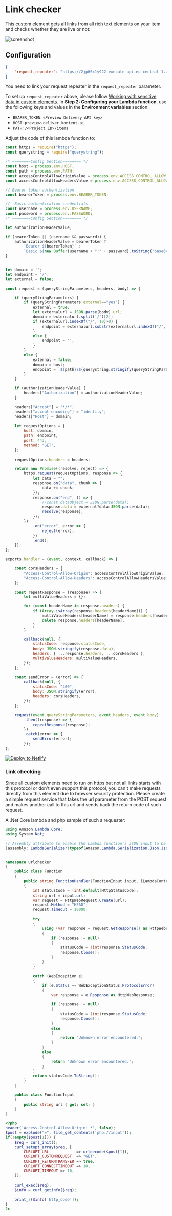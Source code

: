 # Link checker

This custom element gets all links from all rich text elements on your item and checks whether they are live or not:

![screenshot](http://amend.cz/link_checker.gif)

## Configuration

```json
{
    "request_repeater": "https://2jp66x1y922.execute-api.eu-central-1.amazonaws.com/default/requestRepeater"
}
```

You need to link your request repeater in the `request_repeater` parameter.

To set up `request_repeater` above, please follow [Working with sensitive data in custom elements](https://docs.kontent.ai/tutorials/develop-apps/integrate/working-with-sensitive-data-in-custom-elements).
In **Step 2: Configuring your Lambda function**, use the following keys and values in the **Environment variables** section:
  - `BEARER_TOKEN`: `<Preview Delivery API key>`
  - `HOST`: `preview-deliver.kontent.ai`
  - `PATH`: `/<Project ID>/items`
  
Adjust the code of this lambda function to:

```javascript
const https = require("https");
const querystring = require("querystring");

/* ========Config Section======== */
const host = process.env.HOST;
const path = process.env.PATH;
const accessControlAllowOriginValue = process.env.ACCESS_CONTROL_ALLOW_ORIGIN;
const accessControlAllowHeadersValue = process.env.ACCESS_CONTROL_ALLOW_HEADERS;

// Bearer token authentization
const bearerToken = process.env.BEARER_TOKEN;

//  Basic authentication credentials   
const username = process.env.USERNAME;
const password = process.env.PASSWORD;
/* ========Config Section======== */

let authorizationHeaderValue;

if (bearerToken || (username && password)) {
    authorizationHeaderValue = bearerToken ?
        `Bearer ${bearerToken}` :
        `Basic ${new Buffer(username + ":" + password).toString("base64")}`;
}


let domain = '';
let endpoint = '/';
let external = false;

const request = (queryStringParameters, headers, body) => {

    if (queryStringParameters) {
        if (queryStringParameters.external=="yes") {
            external = true;
            let externalurl = JSON.parse(body).url;
            domain = externalurl.split('/')[2];
            if (externalurl.indexOf("/", 10)>0) {
                endpoint = externalurl.substr(externalurl.indexOf("/", 10));
            }
            else {
                endpoint = '';
            }
        }
        else {
            external = false;
            domain = host;
            endpoint = `${path}?${querystring.stringify(queryStringParameters)}`;
        }
    }

    if (authorizationHeaderValue) {
        headers["Authorization"] = authorizationHeaderValue;
    }

    headers["Accept"] = "*/*";
    headers["accept-encoding"] = "identity";
    headers["Host"] = domain;    
    
    let requestOptions = {
        host: domain,
        path: endpoint,
        port: 443,
        method: "GET",
    };
    
    requestOptions.headers = headers;

    return new Promise((resolve, reject) => {
        https.request(requestOptions, response => {
            let data = "";
            response.on("data", chunk => {
                data += chunk;
            });
            response.on("end", () => {
                //const dataObject = JSON.parse(data);
                response.data = external?data:JSON.parse(data);
                resolve(response);
            });
        })
            .on("error", error => {
                reject(error);
            })
            .end();
    });
};

exports.handler = (event, context, callback) => {

    const corsHeaders = {
        "Access-Control-Allow-Origin": accessControlAllowOriginValue,
        "Access-Control-Allow-Headers": accessControlAllowHeadersValue
    };

    const repeatResponse = (response) => {
        let multiValueHeaders = {};

        for (const headerName in response.headers) {
            if (Array.isArray(response.headers[headerName])) {
                multiValueHeaders[headerName] = response.headers[headerName];
                delete response.headers[headerName];
            }
        }

        callback(null, {
            statusCode: response.statusCode,
            body: JSON.stringify(response.data),
            headers: { ...response.headers, ...corsHeaders },
            multiValueHeaders: multiValueHeaders,
        });
    };

    const sendError = (error) => {
        callback(null, {
            statusCode: "400",
            body: JSON.stringify(error),
            headers: corsHeaders,
        });
    };

    request(event.queryStringParameters, event.headers, event.body)
        .then((response) => {
            repeatResponse(response);
        })
        .catch(error => {
            sendError(error);
        });
};
```

[![Deploy to Netlify](https://www.netlify.com/img/deploy/button.svg)](https://app.netlify.com/start/deploy?repository=https://github.com/hzik/LinkChecker)
### Link checking

Since all custom elements need to run on https but not all links starts with this protocol or don't even support this protocol, you can't make requests directly from this element due to browser security protection.
Please create a simple request service that takes the url parameter from the POST request and makes another call to this url and sends back the return code of such request.

A .Net Core lambda and php sample of such a requester:

```C#
using Amazon.Lambda.Core;
using System.Net;

// Assembly attribute to enable the Lambda function's JSON input to be converted into a .NET class.
[assembly: LambdaSerializer(typeof(Amazon.Lambda.Serialization.Json.JsonSerializer))]


namespace urlchecker
{
    public class Function
    {
        public string FunctionHandler(FunctionInput input, ILambdaContext context)
        {
            int statusCode = (int)default(HttpStatusCode);
            string url = input.url;
            var request = HttpWebRequest.Create(url);
            request.Method = "HEAD";
            request.Timeout = 10000;

            try
            {
                using (var response = request.GetResponse() as HttpWebResponse)
                {
                    if (response != null)
                    {
                        statusCode = (int)response.StatusCode;
                        response.Close();
                    }
                }
            }

            catch (WebException e)
            {
                if (e.Status == WebExceptionStatus.ProtocolError)
                {
                    var response = e.Response as HttpWebResponse;

                    if (response != null)
                    {
                        statusCode = (int)response.StatusCode;
                        response.Close();
                    }
                    else
                    {
                        return "Unknown error encountered.";
                    }
                }
                else
                {
                    return "Unknown error encountered.";
                }
            }
            return statusCode.ToString();
        }
    }

    public class FunctionInput
    {
        public string url { get; set; }
    }
}
```

```php
<?php
header('Access-Control-Allow-Origin: *', false);
$post = explode("=", file_get_contents('php://input'));
if(!empty($post[1])) {
	$req = curl_init();
	curl_setopt_array($req, [
		CURLOPT_URL            => urldecode($post[1]),
		CURLOPT_CUSTOMREQUEST  => "GET",
		CURLOPT_RETURNTRANSFER => true,
		CURLOPT_CONNECTTIMEOUT => 10,
		CURLOPT_TIMEOUT => 10,
	]);
		
	curl_exec($req);
	$info = curl_getinfo($req);
	
	print_r($info['http_code']);
}
?>
```
